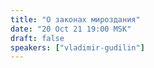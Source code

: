 ```yaml
---
title: "О законах мироздания"
date: "20 Oct 21 19:00 MSK"
draft: false
speakers: ["vladimir-gudilin"]
---
```


